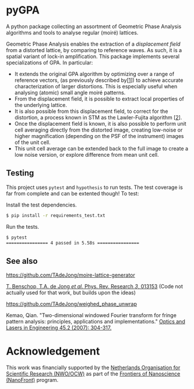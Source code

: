 # pyGPA

A python package collecting an assortment of Geometric Phase Analysis algorithms and tools to analyse regular (moiré) lattices. 

Geometric Phase Analysis enables the extraction of a _displacement field_ from a distorted lattice, by comparing to reference waves. As such, it is a spatial variant of lock-in amplification. This package implements several specializations of GPA. In particular: 
- It extends the original GPA algorithm by optimizing over a range of reference vectors, (as previously described by\[[1](https://doi.org/10.1016/j.optlaseng.2005.10.012)\]) to achieve accurate characterization of larger distortions. This is especially useful when analysing (atomic) small angle moiré patterns.
- From the displacement field, it is possible to extract local properties of the underlying lattice.
- It is also possible from this displacement field, to correct for the distortion, a process known in STM as the Lawler-Fujita algorithm \[[2](https://doi.org/10.1038/nature09169)\].
- Once the displacement field is known, it is also possible to perform unit cell averaging directly from the distorted image, creating low-noise or higher magnification (depending on the PSF of the instrument) images of the unit cell.
- This unit cell average can be extended back to the full image to create a low noise version, or explore difference from mean unit cell.

## Testing

This project uses ``pytest`` and ``hypothesis`` to run tests. The test coverage is far from complete and can be extented though! To test:

Install the test dependencies.

```bash
$ pip install -r requirements_test.txt
```

Run the tests.

```bash
$ pytest
================ 4 passed in 5.58s ================
```


## See also

https://github.com/TAdeJong/moire-lattice-generator

[T. Benschop, T.A. de Jong _et al._ Phys. Rev. Research *3*, 013153](https://doi.org/10.1103/PhysRevResearch.3.013153) (Code not actually used for that work, but builds upon the ideas)

https://github.com/TAdeJong/weighed_phase_unwrap

Kemao, Qian. "Two-dimensional windowed Fourier transform for fringe pattern analysis: principles, applications and implementations." [Optics and Lasers in Engineering 45.2 (2007): 304-317.](https://doi.org/10.1016/j.optlaseng.2005.10.012)

# Acknowledgement

This work was financially supported by the [Netherlands Organisation for Scientific Research (NWO/OCW)](https://www.nwo.nl/en/science-enw) as part of the [Frontiers of Nanoscience (NanoFront)](https://www.universiteitleiden.nl/en/research/research-projects/science/frontiers-of-nanoscience-nanofront) program.
